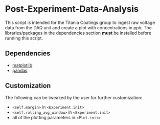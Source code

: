 # Post-Experiment-Data-Analysis
This script is intended for the Titania Coatings group to ingest raw voltage data from the DAQ unit and create a plot with concentrations in ppb. The libraries/packages in the dependencies section __must__ be installed before running this script.

## Dependencies
* [matplotlib](https://matplotlib.org/)
* [pandas](http://pandas.pydata.org/)

## Customization
The following can be tweaked by the user for further customization:
* `<self.margin>` in `<Experiment.init>`
* `<self.rolling_avg_window>` in `<Experiment.init>`
* all of the plotting parameters in `<Plot.init>`

